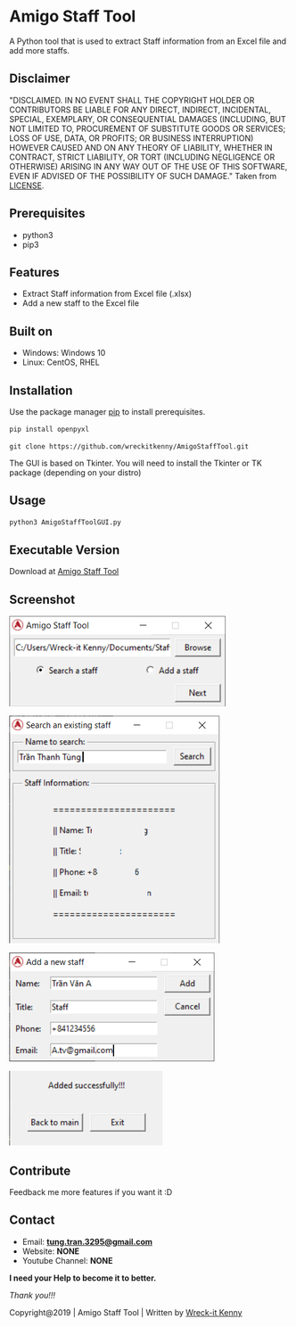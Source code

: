 # Amigo Staff Tool
A Python tool that is used to extract Staff information from an Excel file and add more staffs.

## Disclaimer
"DISCLAIMED. IN NO EVENT SHALL THE COPYRIGHT HOLDER OR CONTRIBUTORS BE LIABLE
FOR ANY DIRECT, INDIRECT, INCIDENTAL, SPECIAL, EXEMPLARY, OR CONSEQUENTIAL
DAMAGES (INCLUDING, BUT NOT LIMITED TO, PROCUREMENT OF SUBSTITUTE GOODS OR
SERVICES; LOSS OF USE, DATA, OR PROFITS; OR BUSINESS INTERRUPTION) HOWEVER
CAUSED AND ON ANY THEORY OF LIABILITY, WHETHER IN CONTRACT, STRICT LIABILITY,
OR TORT (INCLUDING NEGLIGENCE OR OTHERWISE) ARISING IN ANY WAY OUT OF THE USE
OF THIS SOFTWARE, EVEN IF ADVISED OF THE POSSIBILITY OF SUCH DAMAGE." Taken from [LICENSE](LICENSE).

## Prerequisites
* python3
* pip3

## Features 
- Extract Staff information from Excel file (.xlsx)
- Add a new staff to the Excel file

## Built on
+ Windows: Windows 10
+ Linux: CentOS, RHEL

## Installation
Use the package manager [pip](https://pip.pypa.io/en/stable/) to install prerequisites.

```powershell
pip install openpyxl 
```
```
git clone https://github.com/wreckitkenny/AmigoStaffTool.git
```
The GUI is based on Tkinter. You will need to install the Tkinter or TK package (depending on your distro)


## Usage
```python
python3 AmigoStaffToolGUI.py
```
## Executable Version
Download at [Amigo Staff Tool](https://bit.ly/2XHYN6n)

## Screenshot
![Shot](https://github.com/wreckitkenny/AmigoStaffTool/blob/master/Screenshot/Screenshot_1.png)

![Shot](https://github.com/wreckitkenny/AmigoStaffTool/blob/master/Screenshot/Screenshot_2.png)

![Shot](https://github.com/wreckitkenny/AmigoStaffTool/blob/master/Screenshot/Screenshot_3.png)

![Shot](https://github.com/wreckitkenny/AmigoStaffTool/blob/master/Screenshot/Screenshot_4.png)

## Contribute
Feedback me more features if you want it :D

## Contact
- Email: **tung.tran.3295@gmail.com**
- Website: **NONE**
- Youtube Channel: **NONE**

**I need your Help to become it to better.** 

*Thank you!!!*

Copyright@2019 | Amigo Staff Tool | Written by [Wreck-it Kenny](https://github.com/wreckitkenny)
